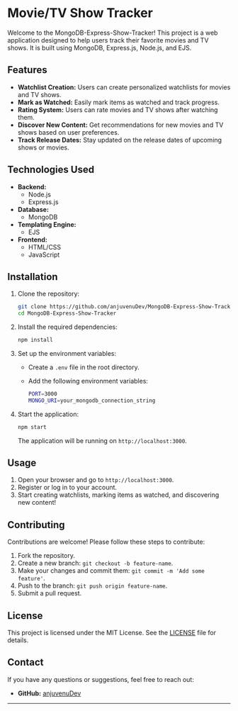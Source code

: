 # Movie/TV Show Tracker

Welcome to the MongoDB-Express-Show-Tracker! This project is a web application designed to help users track their favorite movies and TV shows. It is built using MongoDB, Express.js, Node.js, and EJS.

## Features

- **Watchlist Creation:** Users can create personalized watchlists for movies and TV shows.
- **Mark as Watched:** Easily mark items as watched and track progress.
- **Rating System:** Users can rate movies and TV shows after watching them.
- **Discover New Content:** Get recommendations for new movies and TV shows based on user preferences.
- **Track Release Dates:** Stay updated on the release dates of upcoming shows or movies.

## Technologies Used

- **Backend:** 
  - Node.js
  - Express.js
- **Database:** 
  - MongoDB
- **Templating Engine:** 
  - EJS
- **Frontend:** 
  - HTML/CSS
  - JavaScript

## Installation

1. Clone the repository:

   ```bash
   git clone https://github.com/anjuvenuDev/MongoDB-Express-Show-Tracker.git
   cd MongoDB-Express-Show-Tracker
   ```

2. Install the required dependencies:

   ```bash
   npm install
   ```

3. Set up the environment variables:

   - Create a `.env` file in the root directory.
   - Add the following environment variables:
   
     ```bash
     PORT=3000
     MONGO_URI=your_mongodb_connection_string
     ```

4. Start the application:

   ```bash
   npm start
   ```

   The application will be running on `http://localhost:3000`.

## Usage

1. Open your browser and go to `http://localhost:3000`.
2. Register or log in to your account.
3. Start creating watchlists, marking items as watched, and discovering new content!

## Contributing

Contributions are welcome! Please follow these steps to contribute:

1. Fork the repository.
2. Create a new branch: `git checkout -b feature-name`.
3. Make your changes and commit them: `git commit -m 'Add some feature'`.
4. Push to the branch: `git push origin feature-name`.
5. Submit a pull request.

## License

This project is licensed under the MIT License. See the [LICENSE](LICENSE) file for details.

## Contact

If you have any questions or suggestions, feel free to reach out:

- **GitHub:** [anjuvenuDev](https://github.com/anjuvenuDev)

---

